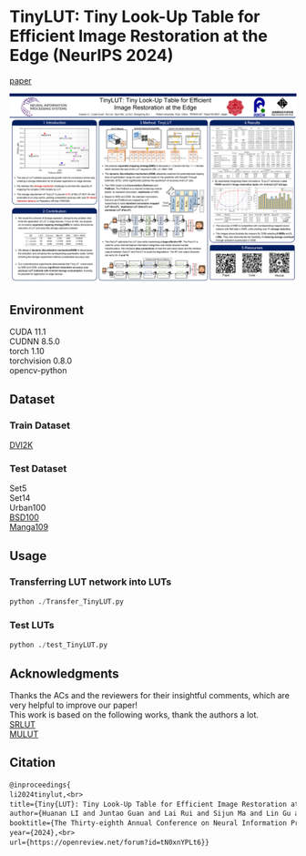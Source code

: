 # TinyLUT: Tiny Look-Up Table for Efficient Image Restoration at the Edge (NeurIPS 2024)

[paper](https://openreview.net/pdf?id=tN0xnYPLt6)<br> 

![poster](./poster.png)

## Environment
CUDA 11.1<br> 
CUDNN 8.5.0<br> 
torch 1.10<br> 
torchvision 0.8.0<br> 
opencv-python

## Dataset
### Train Dataset
[DVI2K](https://data.vision.ee.ethz.ch/cvl/DIV2K/)

### Test Dataset
Set5<br> 
Set14<br> 
Urban100<br> 
[BSD100](https://www2.eecs.berkeley.edu/Research/Projects/CS/vision/bsds/)<br> 
[Manga109](http://www.manga109.org/en/)

## Usage
### Transferring LUT network into LUTs
```python
python ./Transfer_TinyLUT.py
```

### Test LUTs
```python
python ./test_TinyLUT.py
```

## Acknowledgments
Thanks the ACs and the reviewers for their insightful comments, which are very helpful to improve our paper!<br>
This work is based on the following works, thank the authors a lot.<br>
[SRLUT](https://github.com/yhjo09/SR-LUT)<br> 
[MULUT](https://github.com/ddlee-cn/MuLUT/tree/main)

## Citation
```Latex
@inproceedings{
li2024tinylut,<br>
title={Tiny{LUT}: Tiny Look-Up Table for Efficient Image Restoration at the Edge},<br>
author={Huanan LI and Juntao Guan and Lai Rui and Sijun Ma and Lin Gu and Zhangming Zhu},<br>
booktitle={The Thirty-eighth Annual Conference on Neural Information Processing Systems},<br>
year={2024},<br>
url={https://openreview.net/forum?id=tN0xnYPLt6}}
```

